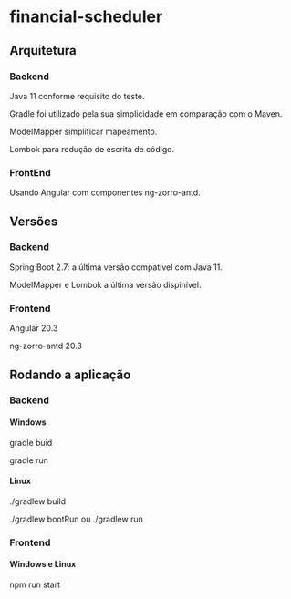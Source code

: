 # financial-scheduler

## Arquitetura

### Backend

Java 11 conforme requisito do teste.

Gradle foi utilizado pela sua simplicidade em comparação com o Maven.

ModelMapper simplificar mapeamento.

Lombok para redução de escrita de código.

### FrontEnd

Usando Angular com componentes ng-zorro-antd.

## Versões

### Backend

Spring Boot 2.7: a última versão compatível com Java 11.

ModelMapper e Lombok a última versão dispinível.

### Frontend

Angular 20.3

ng-zorro-antd 20.3

## Rodando a aplicação

### Backend

#### Windows

gradle buid

gradle run

#### Linux

./gradlew build

./gradlew bootRun ou ./gradlew run

### Frontend

#### Windows e Linux

npm run start
